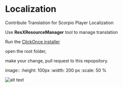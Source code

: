 # Localization

Contribute Translation for Scorpio Player Localization

Use **ResXResourceManager** tool to manage translation

Run the [ClickOnce installer](https://clickonce-tom-englert.azurewebsites.net/ResXResourceManager/ResXManager.application)

open the root folder, 

make your change, pull request to this repopsitory.

image:: 
  :height: 100px
  :width: 200 px
  :scale: 50 %
  
  ![alt text](https://scorpioplayer.com/images/tra.png "scorpio player")
